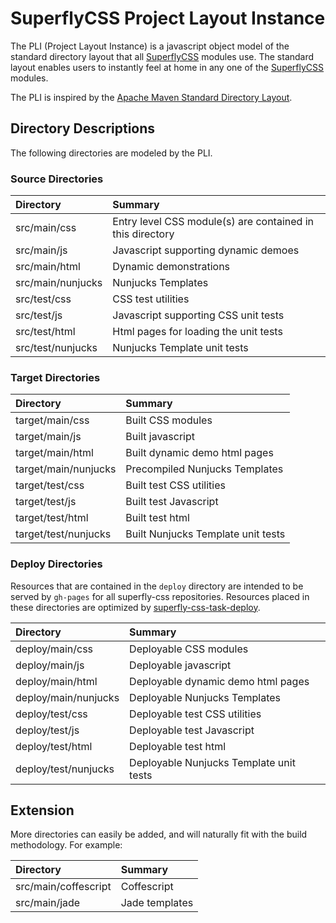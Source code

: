 # SuperflyCSS Project Layout Instance

The PLI (Project Layout Instance) is a javascript object model of the standard directory layout that all [SuperflyCSS](https://github.com/superfly-css/superfly-css/) modules use.  The standard layout enables users to instantly feel at home in any one of the [SuperflyCSS](https://github.com/superfly-css/superfly-css/) modules.

The PLI is inspired by the [Apache Maven Standard Directory Layout](https://maven.apache.org/guides/introduction/introduction-to-the-standard-directory-layout.html).

## Directory Descriptions

The following directories are modeled by the PLI.

### Source Directories

| Directory         | Summary                                                   |
|:------------------|:----------------------------------------------------------|
| src/main/css      | Entry level CSS module(s) are contained in this directory |
| src/main/js       | Javascript supporting dynamic demoes                      |
| src/main/html     | Dynamic demonstrations                                    |
| src/main/nunjucks | Nunjucks Templates                                        |
| src/test/css      | CSS test utilities                                        |
| src/test/js       | Javascript supporting CSS unit tests                      |
| src/test/html     | Html pages for loading the unit tests                     |
| src/test/nunjucks | Nunjucks Template unit tests                              |

### Target Directories

| Directory            | Summary                            |
|:---------------------|:-----------------------------------|
| target/main/css      | Built CSS modules                  |
| target/main/js       | Built javascript                   |
| target/main/html     | Built dynamic demo html pages      |
| target/main/nunjucks | Precompiled Nunjucks Templates     |
| target/test/css      | Built test CSS utilities           |
| target/test/js       | Built test Javascript              |
| target/test/html     | Built test html                    |
| target/test/nunjucks | Built Nunjucks Template unit tests |

### Deploy Directories

Resources that are contained in the `deploy` directory are intended to be served by `gh-pages` for all superfly-css repositories.  Resources placed in these directories are optimized by [superfly-css-task-deploy](https://github.com/superfly-css/superfly-css-task-deploy).

| Directory            | Summary                                 |
|:---------------------|:----------------------------------------|
| deploy/main/css      | Deployable CSS modules                  |
| deploy/main/js       | Deployable javascript                   |
| deploy/main/html     | Deployable dynamic demo html pages      |
| deploy/main/nunjucks | Deployable Nunjucks Templates           |
| deploy/test/css      | Deployable test CSS utilities           |
| deploy/test/js       | Deployable test Javascript              |
| deploy/test/html     | Deployable test html                    |
| deploy/test/nunjucks | Deployable Nunjucks Template unit tests |

## Extension

More directories can easily be added, and will naturally fit with the build methodology.  For example:

| Directory            | Summary        |
|:---------------------|:---------------|
| src/main/coffescript | Coffescript    |
| src/main/jade        | Jade templates |
